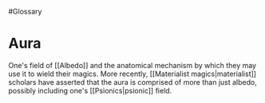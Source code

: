 #Glossary 
# Aura

One's field of [[Albedo]] and the anatomical mechanism by which they may use it to wield their magics. More recently, [[Materialist magics|materialist]] scholars have asserted that the aura is comprised of more than just albedo, possibly including one's [[Psionics|psionic]] field.